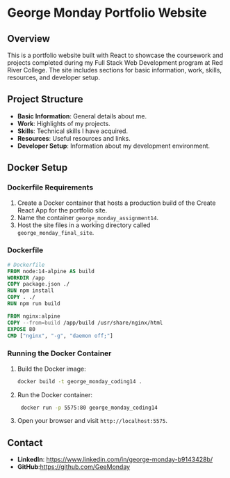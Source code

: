 # George Monday Portfolio Website

## Overview

This is a portfolio website built with React to showcase the coursework and projects completed during my Full Stack Web Development program at Red River College. The site includes sections for basic information, work, skills, resources, and developer setup.

## Project Structure

- **Basic Information**: General details about me.
- **Work**: Highlights of my projects.
- **Skills**: Technical skills I have acquired.
- **Resources**: Useful resources and links.
- **Developer Setup**: Information about my development environment.

## Docker Setup

### Dockerfile Requirements

1. Create a Docker container that hosts a production build of the Create React App for the portfolio site.
2. Name the container `george_monday_assignment14`.
3. Host the site files in a working directory called `george_monday_final_site`.

### Dockerfile

```dockerfile
# Dockerfile
FROM node:14-alpine AS build
WORKDIR /app
COPY package.json ./
RUN npm install
COPY . ./
RUN npm run build

FROM nginx:alpine
COPY --from=build /app/build /usr/share/nginx/html
EXPOSE 80
CMD ["nginx", "-g", "daemon off;"]
```

### Running the Docker Container

1. Build the Docker image:

   ```bash
   docker build -t george_monday_coding14 .
   ```

2. Run the Docker container:

   ```bash
    docker run -p 5575:80 george_monday_coding14
   ```

3. Open your browser and visit `http://localhost:5575`.

## Contact

- **LinkedIn**: https://www.linkedin.com/in/george-monday-b9143428b/
- **GitHub**:https://github.com/GeeMonday
